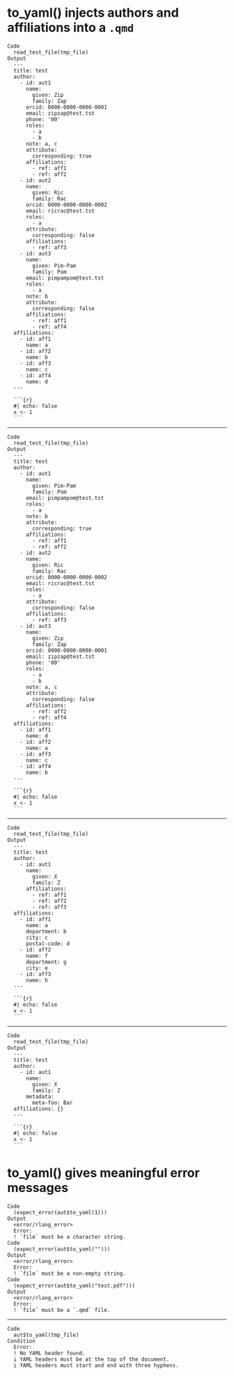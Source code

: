 # to_yaml() injects authors and affiliations into a `.qmd`

    Code
      read_test_file(tmp_file)
    Output
      ---
      title: test
      author:
        - id: aut1
          name:
            given: Zip
            family: Zap
          orcid: 0000-0000-0000-0001
          email: zipzap@test.tst
          phone: '00'
          roles:
            - a
            - b
          note: a, c
          attribute:
            corresponding: true
          affiliations:
            - ref: aff1
            - ref: aff2
        - id: aut2
          name:
            given: Ric
            family: Rac
          orcid: 0000-0000-0000-0002
          email: ricrac@test.tst
          roles:
            - a
          attribute:
            corresponding: false
          affiliations:
            - ref: aff3
        - id: aut3
          name:
            given: Pim-Pam
            family: Pom
          email: pimpampom@test.tst
          roles:
            - a
          note: b
          attribute:
            corresponding: false
          affiliations:
            - ref: aff1
            - ref: aff4
      affiliations:
        - id: aff1
          name: a
        - id: aff2
          name: b
        - id: aff3
          name: c
        - id: aff4
          name: d
      ---
      
      ```{r}
      #| echo: false
      x <- 1
      ```

---

    Code
      read_test_file(tmp_file)
    Output
      ---
      title: test
      author:
        - id: aut1
          name:
            given: Pim-Pam
            family: Pom
          email: pimpampom@test.tst
          roles:
            - a
          note: b
          attribute:
            corresponding: true
          affiliations:
            - ref: aff1
            - ref: aff2
        - id: aut2
          name:
            given: Ric
            family: Rac
          orcid: 0000-0000-0000-0002
          email: ricrac@test.tst
          roles:
            - a
          attribute:
            corresponding: false
          affiliations:
            - ref: aff3
        - id: aut3
          name:
            given: Zip
            family: Zap
          orcid: 0000-0000-0000-0001
          email: zipzap@test.tst
          phone: '00'
          roles:
            - a
            - b
          note: a, c
          attribute:
            corresponding: false
          affiliations:
            - ref: aff2
            - ref: aff4
      affiliations:
        - id: aff1
          name: d
        - id: aff2
          name: a
        - id: aff3
          name: c
        - id: aff4
          name: b
      ---
      
      ```{r}
      #| echo: false
      x <- 1
      ```

---

    Code
      read_test_file(tmp_file)
    Output
      ---
      title: test
      author:
        - id: aut1
          name:
            given: X
            family: Z
          affiliations:
            - ref: aff1
            - ref: aff2
            - ref: aff3
      affiliations:
        - id: aff1
          name: a
          department: b
          city: c
          postal-code: d
        - id: aff2
          name: f
          department: g
          city: e
        - id: aff3
          name: h
      ---
      
      ```{r}
      #| echo: false
      x <- 1
      ```

---

    Code
      read_test_file(tmp_file)
    Output
      ---
      title: test
      author:
        - id: aut1
          name:
            given: X
            family: Z
          metadata:
            meta-foo: Bar
      affiliations: {}
      ---
      
      ```{r}
      #| echo: false
      x <- 1
      ```

# to_yaml() gives meaningful error messages

    Code
      (expect_error(aut$to_yaml(1)))
    Output
      <error/rlang_error>
      Error:
      ! `file` must be a character string.
    Code
      (expect_error(aut$to_yaml("")))
    Output
      <error/rlang_error>
      Error:
      ! `file` must be a non-empty string.
    Code
      (expect_error(aut$to_yaml("test.pdf")))
    Output
      <error/rlang_error>
      Error:
      ! `file` must be a `.qmd` file.

---

    Code
      aut$to_yaml(tmp_file)
    Condition
      Error:
      ! No YAML header found.
      i YAML headers must be at the top of the document.
      i YAML headers must start and end with three hyphens.

